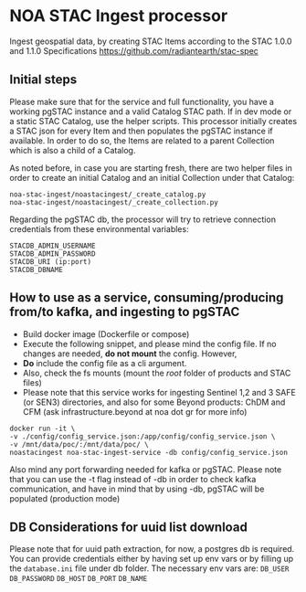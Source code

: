 # NOA STAC Ingest processor

Ingest geospatial data, by creating STAC Items according to the STAC 1.0.0 and 1.1.0 Specifications
https://github.com/radiantearth/stac-spec


## Initial steps

Please make sure that for the service and full functionality, you have a working pgSTAC instance and a valid Catalog STAC path. If in dev mode or a static STAC Catalog, use the helper scripts.
This processor initially creates a STAC json for every Item and then populates the pgSTAC instance if available. In order to do so, the Items are related to a parent Collection which is also a child of a Catalog.

As noted before, in case you are starting fresh, there are two helper files in order to create an initial
Catalog and an initial Collection under that Catalog:

```
noa-stac-ingest/noastacingest/_create_catalog.py
noa-stac-ingest/noastacingest/_create_collection.py
```

Regarding the pgSTAC db, the processor will try to retrieve connection credentials from
these environmental variables:

```
STACDB_ADMIN_USERNAME
STACDB_ADMIN_PASSWORD
STACDB_URI (ip:port)
STACDB_DBNAME
```

## How to use as a service, consuming/producing from/to kafka, and ingesting to pgSTAC

- Build docker image (Dockerfile or compose)  
- Execute the following snippet, and please mind the config file. If no changes are needed, **do not mount** the config. However,
- **Do** include the config file as a cli argument.
- Also, check the fs mounts (mount the _root_ folder of products and STAC files)
- Please note that this service works for ingesting Sentinel 1,2 and 3 SAFE (or SEN3) directories, and also for some Beyond products: ChDM and CFM (ask infrastructure.beyond at noa dot gr for more info)

```
docker run -it \
-v ./config/config_service.json:/app/config/config_service.json \
-v /mnt/data/poc/:/mnt/data/poc/ \
noastacingest noa-stac-ingest-service -db config/config_service.json
```

Also mind any port forwarding needed for kafka or pgSTAC.
Please note that you can use the -t flag instead of -db in order to check kafka communication,
and have in mind that by using -db, pgSTAC will be populated (production mode)

## DB Considerations for uuid list download

Please note that for uuid path extraction, for now, a postgres db is required.
You can provide credentials either by having set up env vars or by filling up the `database.ini` file under db folder.
The necessary env vars are:
`DB_USER`
`DB_PASSWORD`
`DB_HOST`
`DB_PORT`
`DB_NAME`
